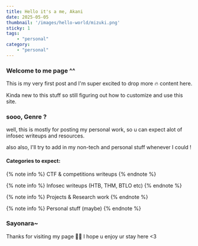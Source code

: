 ```yaml
---
title: Hello it's a me, Akani
date: 2025-05-05
thumbnail: '/images/hello-world/mizuki.png'
sticky: 1
tags:
    - "personal"
category:
    - "personal"
---
```


### Welcome to me page ^^

This is my very first post and I'm super excited to drop more 🔥 content here.

Kinda new to this stuff so still figuring out how to customize and use this site.

### sooo, Genre ?

well, this is mostly for posting my personal work, so u can expect alot of infosec writeups and resources.

also also, I'll try to add in my non-tech and personal stuff whenever I could !

#### Categories to expect:

{% note info  %}
CTF & competitions writeups
{% endnote %}

{% note info  %}
Infosec writeups (HTB, THM, BTLO etc)
{% endnote %}

{% note info  %}
Projects & Research work
{% endnote %}

{% note info  %}
Personal stuff (maybe)
{% endnote %}

### Sayonara~

Thanks for visiting my page 🍞✨ I hope u enjoy ur stay here <3